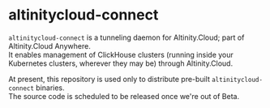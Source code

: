 # altinitycloud-connect

`altinitycloud-connect` is a tunneling daemon for Altinity.Cloud; part of 
Altinity.Cloud Anywhere.  
It enables management of ClickHouse clusters (running inside your Kubernetes clusters,
wherever they may be) through Altinity.Cloud. 

At present, this repository is used only to distribute pre-built `altinitycloud-connect` binaries.  
The source code is scheduled to be released once we're out of Beta. 
